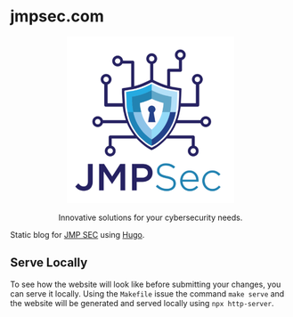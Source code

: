 # jmpsec.com

<p align="center">
  <img alt="JMP Security" src="jmpsec.png" width="300" />
  <p align="center">
    Innovative solutions for your cybersecurity needs.
  </p>
</p>

Static blog for [JMP SEC](https://blog.jmpsec.com/) using [Hugo](https://gohugo.io/).

## Serve Locally

To see how the website will look like before submitting your changes, you can serve it locally. Using the `Makefile` issue the command `make serve` and the website will be generated and served locally using `npx http-server`.
